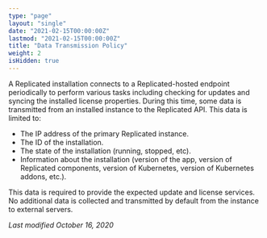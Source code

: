 ```yaml
---
type: "page"
layout: "single"
date: "2021-02-15T00:00:00Z"
lastmod: "2021-02-15T00:00:00Z"
title: "Data Transmission Policy"
weight: 2
isHidden: true
---
```


A Replicated installation connects to a Replicated-hosted endpoint periodically to perform various tasks including checking for updates and syncing the installed license properties. During this time, some data is transmitted from an installed instance to the Replicated API. This data is limited to:

- The IP address of the primary Replicated instance.</li>
- The ID of the installation.</li>
- The state of the installation (running, stopped, etc).</li>
- Information about the installation (version of the app, version of Replicated components, version of Kubernetes, version of Kubernetes addons, etc.).</li>

This data is required to provide the expected update and license services. No additional data is collected and transmitted by default from the instance to external servers.

<i>Last modified October 16, 2020</i>